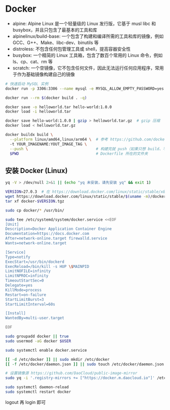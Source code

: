 # Docker

* alpine: Alpine Linux 是一个轻量级的 Linux 发行版，它基于 musl libc 和 busybox，并且只包含了最基本的工具和库
* alpinelinux/build-base: 一个包含了构建和编译所需的工具和库的镜像，例如 GCC、G++、Make、libc-dev、binutils 等
* distroless: 不包含任何包管理工具或 shell，提高容器安全性
* busybox: 一个精简的 Linux 工具箱，包含了数百个常用的 Linux 命令，例如 ls、cp、cat、rm 等
* scratch: 一个空镜像，它不包含任何文件，因此无法运行任何应用程序，常用于作为基础镜像构建自己的镜像

```bash
# 快速启动 MySQL 实例
docker run -p 3306:3306 --name mysql -e MYSQL_ALLOW_EMPTY_PASSWORD=yes -d mysql

docker run --rm $(docker build . -q)

docker save -o helloworld.tar hello-world:1.0.0
docker load -i helloworld.tar

docker save hello-world:1.0.0 | gzip > helloworld.tar.gz  # gzip 压缩
docker load < helloworld.tar.gz

docker buildx build \
  --platform linux/amd64,linux/arm64 \  # 参考 https://github.com/docker-library/official-images#architectures-other-than-amd64
  -t YOUR_IMAGENAME:YOUT_IMAGE_TAG \
  --push \                              # 构建完就 push（如果只想 build、不想 push，就去掉 --push）
  $PWD                                  # Dockerfile 所在的文件夹
```

## 安装 Docker (Linux)

```bash
yq -V > /dev/null 2>&1 || (echo "yq 未安装，请先安装 yq" && exit 1)

VERSION=27.0.3  # 在 https://download.docker.com/linux/static/stable/x86_64/ 中，选择一个 Docker 的版本
wget https://download.docker.com/linux/static/stable/$(uname -m)/docker-$VERSION.tgz
tar xf docker-$VERSION.tgz

sudo cp docker/* /usr/bin/

sudo tee /etc/systemd/system/docker.service <<EOF
[Unit]
Description=Docker Application Container Engine
Documentation=https://docs.docker.com
After=network-online.target firewalld.service
Wants=network-online.target

[Service]
Type=notify
ExecStart=/usr/bin/dockerd
ExecReload=/bin/kill -s HUP \$MAINPID
LimitNOFILE=infinity
LimitNPROC=infinity
TimeoutStartSec=0
Delegate=yes
KillMode=process
Restart=on-failure
StartLimitBurst=3
StartLimitInterval=60s

[Install]
WantedBy=multi-user.target

EOF

sudo groupadd docker || true
sudo usermod -aG docker $USER

sudo systemctl enable docker.service

[[ -d /etc/docker ]] || sudo mkdir /etc/docker
[[ -f /etc/docker/daemon.json ]] || sudo touch /etc/docker/daemon.json

# 设置镜像源 https://github.com/DaoCloud/public-image-mirror
sudo yq -i '.registry-mirrors += ["https://docker.m.daocloud.io"]' /etc/docker/daemon.json

sudo systemctl daemon-reload
sudo systemctl restart docker
```

logout 再 login 即可
